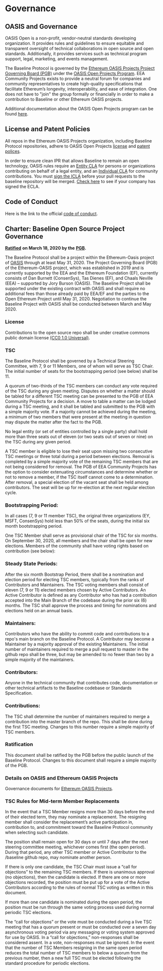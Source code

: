 # Governance

## OASIS and Governance <a id="oasis-and-governance"></a>

OASIS Open is a non-profit, vendor-neutral standards developing organization. It provides rules and guidelines to ensure equitable and transparent oversight of technical collaborations in open source and open standards. Additionally, it provides services such as technical program support, legal, marketing, and events management.

The Baseline Protocol is governed by the [Ethereum OASIS Projects Project Governing Board (PGB)](https://github.com/ethereum-oasis-op/managed-open-project/blob/main/PROJECT-GOVERNING-BOARD.md) under the [OASIS Open Projects Program](http://oasis-open-projects.org/). EEA Community Projects exists to provide a neutral forum for companies and community representatives to create high-quality specifications that facilitate Ethereum’s longevity, interoperability, and ease of integration. One does not have to "join" the group formally or financially in order to make a contribution to Baseline or other Ethereum OASIS projects.

Additional documentation about the OASIS Open Projects program can be found [here](https://github.com/oasis-open-projects/documentation).

## License and Patent Policies <a id="license-and-patent-policies"></a>

All repos in the Ethereum OASIS Projects organization, including Baseline Protocol repositories, adhere to OASIS Open Projects [license](https://github.com/oasis-open-projects/documentation/blob/master/policy/licenses.md) and [patent polices](https://github.com/oasis-open-projects/documentation/blob/master/policy/call-for-patent-disclosure.md).

In order to ensure clean IPR that allows Baseline to remain an open technology, OASIS rules require an [Entity CLA](https://www.oasis-open.org/open-projects/cla/entity-cla-20210630/) for persons or organizations contributing on behalf of a legal entity, and an [Individual CLA](https://cla-assistant.io/ethereum-oasis-op/managed-open-project) for community contributions. You must [sign the ICLA](https://cla-assistant.io/ethereum-oasis-op/managed-open-project) before your pull requests to the baseline repository will be merged. [Check here](https://community.oasis-open.org/s/searchdirectory?id=a233l0000038IIo) to see if your company has signed the ECLA.

## Code of Conduct <a id="code-of-conduct"></a>

​Here is the link to the official [code of conduct](https://github.com/ethereum-oasis-op/baseline/blob/master/CODE_OF_CONDUCT.md).

## **Charter: Baseline Open Source Project Governance** <a id="charter-baseline-open-source-project-governance"></a>

[**Ratified**](https://lists.oasis-open-projects.org/g/ethereum-oasis-pgb/message/17) **on March 18, 2020 by the** [**PGB**](community-leaders.md#your-project-governance-board)**.**

The Baseline Protocol shall be a project within the Ethereum-Oasis project of [OASIS](https://www.oasis-open.org/) through at least May 31, 2020. The Project Governing Board \(PGB\) of the Ethereum-OASIS project, which was established in 2019 and is currently supported by the EEA and the Ethereum Foundation \(EF\), currently consists of Dan Burnett \(ConsenSys\), Tas Dienes \(EF\), and Chaals Neville \(EEA\) – supported by Jory Burson \(OASIS\). The Baseline Project shall be supported under the existing contract with OASIS and shall require no additional fees than those already paid by EEA/EF and the parties to the Open Ethereum Project until May 31, 2020. Negotiation to continue the Baseline Project with OASIS shall be conducted between March and May 2020.

### License <a id="license"></a>

Contributions to the open source repo shall be under creative commons public domain license [\(CC0 1.0 Universal\)](https://creativecommons.org/publicdomain/zero/1.0/).

### TSC <a id="tsc"></a>

The Baseline Protocol shall be governed by a Technical Steering Committee, with 7, 9 or 11 Members, one of whom will serve as TSC Chair. The initial number of seats for the bootstrapping period \(see below\) shall be 11.

A quorum of two-thirds of the TSC members can conduct any vote required of the TSC during any given meeting. Disputes on whether a matter should be tabled for a different TSC meeting can be presented to the PGB of EEA Community Projects for a decision. A move to table a matter can be lodged during a TSC meeting, and it shall be tabled and submitted to the PGB with a simple majority vote. If a majority cannot be achieved during the meeting, a minimum of two members that were present at the meeting in question may dispute the matter after the fact to the PGB.

No legal entity \(or set of entities controlled by a single party\) shall hold more than three seats out of eleven \(or two seats out of seven or nine\) on the TSC during any given period.

A TSC member is eligible to lose their seat upon missing two consecutive TSC meetings or three total during a period between elections. Removal is completed by a simple majority vote of the remaining TSC members that are not being considered for removal. The PGB of EEA Community Projects has the option to consider extenuating circumstances and determine whether or not to remove a member, if the TSC itself cannot come to a determination. After removal, a special election of the vacant seat shall be held among contributors. The seat will be up for re-election at the next regular election cycle.

### Bootstrapping Period:  <a id="bootstrapping-period"></a>

In all cases \(7, 9 or 11 member TSC\), the original three organizations \(EY, MSFT, ConsenSys\) hold less than 50% of the seats, during the initial six month bootstrapping period.

One TSC Member shall serve as provisional chair of the TSC for six months. On September 30, 2020, all members and the chair shall be open for new elections. Members of the community shall have voting rights based on contribution \(see below\):

### Steady State Periods:  <a id="steady-state-periods"></a>

After the six month Bootstrap Period, there shall be a nomination and election period for electing TSC members, typically from the ranks of Contributors and Maintainers. The TSC voting members shall consist of eleven \(7, 9 or 11\) elected members chosen by Active Contributors. An Active Contributor is defined as any Contributor who has had a contribution accepted into the Main Branch of the codebase during the prior six \(6\) months. The TSC shall approve the process and timing for nominations and elections held on an annual basis.

### Maintainers:  <a id="maintainers"></a>

Contributors who have the ability to commit code and contributions to a repo's main branch on the Baseline Protocol. A Contributor may become a Maintainer by a majority approval of the existing Maintainers. The initial number of maintainers required to merge a pull request to master in the github repo shall be three, but may be amended to no fewer than two by a simple majority of the maintainers.

### Contributors:  <a id="contributors"></a>

Anyone in the technical community that contributes code, documentation or other technical artifacts to the Baseline codebase or Standards Specification.

### Contributions:  <a id="contributions"></a>

The TSC shall determine the number of maintainers required to merge a contribution into the master branch of the repo. This shall be done during the first TSC meeting. Changes to this number require a simple majority of TSC members.

### Ratification <a id="ratification"></a>

This document shall be ratified by the PGB before the public launch of the Baseline Protocol. Changes to this document shall require a simple majority of the PGB.

### Details on OASIS and Ethereum OASIS Projects <a id="details-on-oasis-and-eea-community-projects"></a>

Governance documents for [Ethereum OASIS Projects](https://github.com/ethereum-oasis-op/managed-open-project/blob/main/GOVERNANCE.md).

### TSC Rules for Mid-term Member Replacements <a id="replacements"></a>

In the event that a TSC Member resigns more than 30 days before the end of their elected term, they may nominate a replacement. The resigning member shall consider the replacement’s active participation in, contribution to, and commitment toward the Baseline Protocol community when selecting such candidate.

The position shall remain open for 30 days or until 7 days after the next steering committee meeting, whichever comes first (the open period). During that period, any other TSC member or Active Contributor to the /baseline github repo, may nominate another person.

If there is only one candidate, the TSC Chair must issue a “call for objections” to the remaining TSC members. If there is unanimous approval (no objections), then the candidate is elected. If there are one or more objections recorded, the position must be put up for a vote of the Active Contributors according to the rules of normal TSC voting as written in this document.

If more than one candidate is nominated during the open period, the position must be run through the same voting process used during normal periodic TSC elections. 

The “call for objections” or the vote must be conducted during a live TSC meeting that has a quorum present or must be conducted over a seven day asynchronous voting period via any messaging or voting system approved for use by OASIS. In a “call for objections,” non-responses shall be considered assent. In a vote, non-responses must be ignored. 
In the event that the number of TSC Members resigning in the same open period reduces the total number of TSC members to below a quorum from the previous number, then a new full TSC must be elected following the standard procedure for periodic elections.
